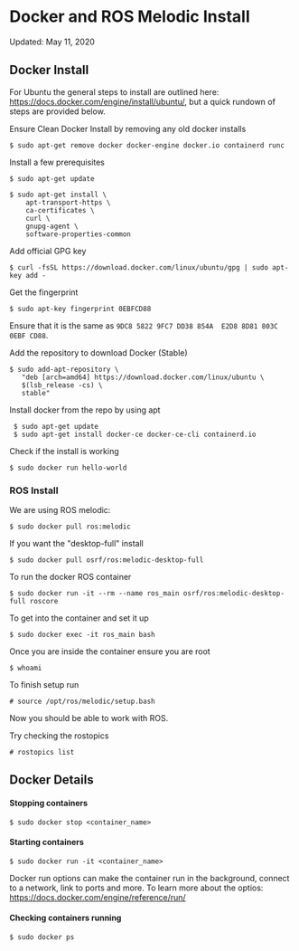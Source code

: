 # Docker and ROS Melodic Install

Updated: May 11, 2020

## Docker Install

For Ubuntu the general steps to install are outlined here: https://docs.docker.com/engine/install/ubuntu/, but a quick rundown of steps are provided below.

Ensure Clean Docker Install by removing any old docker installs

```
$ sudo apt-get remove docker docker-engine docker.io containerd runc
```

Install a few prerequisites

```
$ sudo apt-get update

$ sudo apt-get install \
    apt-transport-https \
    ca-certificates \
    curl \
    gnupg-agent \
    software-properties-common
```

Add official GPG key

```
$ curl -fsSL https://download.docker.com/linux/ubuntu/gpg | sudo apt-key add -
```

Get the fingerprint

```
$ sudo apt-key fingerprint 0EBFCD88
```

Ensure that it is the same as `9DC8 5822 9FC7 DD38 854A  E2D8 8D81 803C 0EBF CD88`.


Add the repository to download Docker (Stable)

```
$ sudo add-apt-repository \
   "deb [arch=amd64] https://download.docker.com/linux/ubuntu \
   $(lsb_release -cs) \
   stable"
```

Install docker from the repo by using apt

```
 $ sudo apt-get update
 $ sudo apt-get install docker-ce docker-ce-cli containerd.io
```

Check if the install is working

```
$ sudo docker run hello-world
```

### ROS Install

We are using ROS melodic:

```
$ sudo docker pull ros:melodic
```

If you want the "desktop-full" install 

```
$ sudo docker pull osrf/ros:melodic-desktop-full
```

To run the docker ROS container

```
$ sudo docker run -it --rm --name ros_main osrf/ros:melodic-desktop-full roscore
```

To get into the container and set it up

``` 
$ sudo docker exec -it ros_main bash
```

Once you are inside the container ensure you are root 

```
$ whoami
``` 

To finish setup run

```
# source /opt/ros/melodic/setup.bash
```

Now you should be able to work with ROS. 


Try checking the rostopics

```
# rostopics list
```

## Docker Details

#### Stopping containers

```
$ sudo docker stop <container_name>
```

#### Starting containers

```
$ sudo docker run -it <container_name>
```

Docker run options can make the container run in the background, connect to a network, link to ports and more. To learn more about the optios: https://docs.docker.com/engine/reference/run/


#### Checking containers running

```
$ sudo docker ps
```





